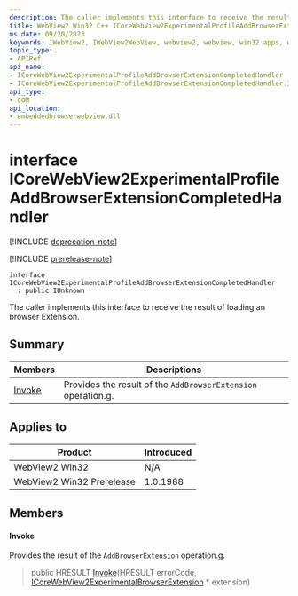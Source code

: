 ```yaml
---
description: The caller implements this interface to receive the result of loading an browser Extension.
title: WebView2 Win32 C++ ICoreWebView2ExperimentalProfileAddBrowserExtensionCompletedHandler
ms.date: 09/20/2023
keywords: IWebView2, IWebView2WebView, webview2, webview, win32 apps, win32, edge, ICoreWebView2, ICoreWebView2Controller, browser control, edge html, ICoreWebView2ExperimentalProfileAddBrowserExtensionCompletedHandler
topic_type: 
- APIRef
api_name:
- ICoreWebView2ExperimentalProfileAddBrowserExtensionCompletedHandler
- ICoreWebView2ExperimentalProfileAddBrowserExtensionCompletedHandler.Invoke
api_type:
- COM
api_location:
- embeddedbrowserwebview.dll
---
```


# interface ICoreWebView2ExperimentalProfileAddBrowserExtensionCompletedHandler

[!INCLUDE [deprecation-note](../includes/deprecation-note.md)]

[!INCLUDE [prerelease-note](../includes/prerelease-note.md)]

```
interface ICoreWebView2ExperimentalProfileAddBrowserExtensionCompletedHandler
  : public IUnknown
```

The caller implements this interface to receive the result of loading an browser Extension.

## Summary

 Members                        | Descriptions
--------------------------------|---------------------------------------------
[Invoke](#invoke) | Provides the result of the `AddBrowserExtension` operation.g.

## Applies to

Product                         | Introduced
--------------------------------|---------------------------------------------
WebView2 Win32            |    N/A
WebView2 Win32 Prerelease |    1.0.1988

## Members

#### Invoke

Provides the result of the `AddBrowserExtension` operation.g.

> public HRESULT [Invoke](#invoke)(HRESULT errorCode, [ICoreWebView2ExperimentalBrowserExtension](icorewebview2experimentalbrowserextension.md) * extension)


